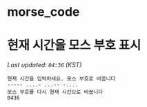 # morse_code
# 현재 시간을 모스 부호 표시
<!-- MORSE_TIME_START -->
_Last updated: `04:36` (KST)_

```
현재 시간을 입력하세요. 모스 부호로 바꿉니다
----- ....- ...-- -....
모스 부호를 다시 현재 시간으로 바꿉니다
0436
```
<!-- MORSE_TIME_END -->
